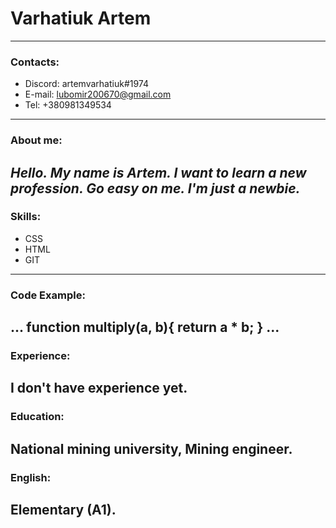 # **Varhatiuk Artem**
---

### Contacts:
+ Discord: artemvarhatiuk#1974
+ E-mail: lubomir200670@gmail.com
+ Tel: +380981349534

---

### About me:

_Hello. My name is Artem. I want to learn a new profession. Go easy on me. I'm just a newbie._
---

### Skills:
+ CSS
+ HTML
+ GIT
---

### Code Example:
...
function multiply(a, b){
  return a * b; 
}
...
---

### Experience:
I don't have experience yet.
---

### Education:
National mining university, Mining engineer.
---

### English:
Elementary (A1).
---


